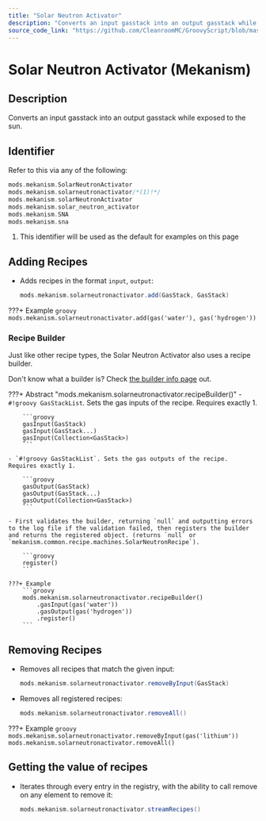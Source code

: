 ```yaml
---
title: "Solar Neutron Activator"
description: "Converts an input gasstack into an output gasstack while exposed to the sun."
source_code_link: "https://github.com/CleanroomMC/GroovyScript/blob/master/src/main/java/com/cleanroommc/groovyscript/compat/mods/mekanism/SolarNeutronActivator.java"
---
```


# Solar Neutron Activator (Mekanism)

## Description

Converts an input gasstack into an output gasstack while exposed to the sun.

## Identifier

Refer to this via any of the following:

```groovy hl_lines="2"
mods.mekanism.SolarNeutronActivator
mods.mekanism.solarneutronactivator/*(1)!*/
mods.mekanism.solarNeutronActivator
mods.mekanism.solar_neutron_activator
mods.mekanism.SNA
mods.mekanism.sna
```

1. This identifier will be used as the default for examples on this page

## Adding Recipes

- Adds recipes in the format `input`, `output`:

    ```groovy
    mods.mekanism.solarneutronactivator.add(GasStack, GasStack)
    ```

???+ Example
    ```groovy
    mods.mekanism.solarneutronactivator.add(gas('water'), gas('hydrogen'))
    ```

### Recipe Builder

Just like other recipe types, the Solar Neutron Activator also uses a recipe builder.

Don't know what a builder is? Check [the builder info page](../../../groovy/builder.md) out.

???+ Abstract "mods.mekanism.solarneutronactivator.recipeBuilder()"
    - `#!groovy GasStackList`. Sets the gas inputs of the recipe. Requires exactly 1.

        ```groovy
        gasInput(GasStack)
        gasInput(GasStack...)
        gasInput(Collection<GasStack>)
        ```

    - `#!groovy GasStackList`. Sets the gas outputs of the recipe. Requires exactly 1.

        ```groovy
        gasOutput(GasStack)
        gasOutput(GasStack...)
        gasOutput(Collection<GasStack>)
        ```

    - First validates the builder, returning `null` and outputting errors to the log file if the validation failed, then registers the builder and returns the registered object. (returns `null` or `mekanism.common.recipe.machines.SolarNeutronRecipe`).

        ```groovy
        register()
        ```

    ???+ Example
        ```groovy
        mods.mekanism.solarneutronactivator.recipeBuilder()
            .gasInput(gas('water'))
            .gasOutput(gas('hydrogen'))
            .register()
        ```



## Removing Recipes

- Removes all recipes that match the given input:

    ```groovy
    mods.mekanism.solarneutronactivator.removeByInput(GasStack)
    ```

- Removes all registered recipes:

    ```groovy
    mods.mekanism.solarneutronactivator.removeAll()
    ```

???+ Example
    ```groovy
    mods.mekanism.solarneutronactivator.removeByInput(gas('lithium'))
    mods.mekanism.solarneutronactivator.removeAll()
    ```

## Getting the value of recipes

- Iterates through every entry in the registry, with the ability to call remove on any element to remove it:

    ```groovy
    mods.mekanism.solarneutronactivator.streamRecipes()
    ```
